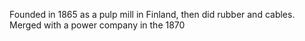 Founded in 1865 as a pulp mill in Finland, then did rubber and cables. Merged with a power company in the 1870